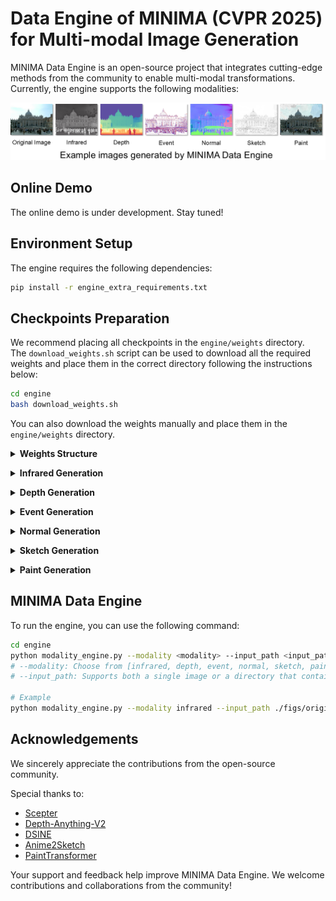 # Data Engine of MINIMA (CVPR 2025) for Multi-modal Image Generation

MINIMA Data Engine is an open-source project that integrates cutting-edge methods from the community to enable
multi-modal transformations.  
Currently, the engine supports the following modalities:
<div align="center">

<img src="figs/example.png" width="800" alt="framework">

</div>

## Online Demo

The online demo is under development. Stay tuned!

## Environment Setup

The engine requires the following dependencies:

```bash
pip install -r engine_extra_requirements.txt
```

## Checkpoints Preparation

We recommend placing all checkpoints in the `engine/weights` directory.  
The `download_weights.sh` script can be used to download all the required weights and place them in the correct
directory following the instructions below:

```bash
cd engine
bash download_weights.sh
```

You can also download the weights manually and place them in the `engine/weights` directory.

<p></p> <details> <summary><b> Weights Structure </b></summary>  

The directory structure should be like this:

```
weights/
├── stylebooth/
│ ├── step-210000/
│ └── stylebooth-tb-5000-0.bin
├── clip-vit-large-patch14/
│ ├── tokenizer.json
│ └── ...
├── depth_anything_v2/
│ └── depth_anything_v2_vitl.pth
├── dsine/
│ └── dsine.pt
├── paint_transformer/
│ └── model.pth
└── anime_to_sketch/
  └── improved.bin
```

</details>
<p></p>


<p></p> <details> <summary><b> Infrared Generation </b></summary>  

The infrared generation code is based on [scepter](https://github.com/modelscope/scepter)

Please
download the weights
from [styleBooth weights](https://huggingface.co/scepter-studio/stylebooth/tree/main/models), [clip-vit-large-patch14](https://huggingface.co/openai/clip-vit-large-patch14).
And our style tuner is available for download
at [step-210000](https://drive.google.com/drive/folders/1bXe9MGJN_qvBnwONZ9uVImSJj-visH0m?usp=sharing)

> **NOTE:** Generation a 1024x1024 image requires a GPU with about 12GB of memory.
</details>
<p></p>

<p></p> <details> <summary><b> Depth Generation </b></summary>  

The depth generation code is based on [Depth-Anything-V2](https://github.com/DepthAnything/Depth-Anything-V2)

Please
download the weights
from [Depth-Anything-V2-Large](https://huggingface.co/depth-anything/Depth-Anything-V2-Large/resolve/main/depth_anything_v2_vitl.pth?download=true)

</details>
<p></p>


<p></p><details>
  <summary><b> Event Generation </b></summary>

The event generation module is a simple simulation implemented with basic code.

> **NOTE:** Since this is a simulated process, no checkpoint is required.

</details><p></p>


<p></p> <details> <summary><b> Normal Generation </b></summary>  

The normal generation code is based on [DSINE](https://github.com/baegwangbin/DSINE)

Please download [weights](https://drive.google.com/file/d/1Wyiei4a-lVM6izjTNoBLIC5-Rcy4jnaC/view?usp=sharing)

</details>
<p></p>

<p></p> <details> <summary><b> Sketch Generation </b></summary>  

The sketch generation code is based on [Anime2Sketch](https://github.com/Mukosame/Anime2Sketch)

Please download
the [weights](https://drive.google.com/file/d/1cf90_fPW-elGOKu5mTXT5N1dum-XY_46/view)

</details>
<p></p>

<p></p> <details> <summary><b> Paint Generation </b></summary>  

The paint generation code is based on [PaintTransformer](https://github.com/Huage001/PaintTransformer)

Please download [weights](https://drive.google.com/file/d/1NDD54BLligyr8tzo8QGI5eihZisXK1nq/view)

</details>
<p></p>

## MINIMA Data Engine

To run the engine, you can use the following command:

```bash
cd engine
python modality_engine.py --modality <modality> --input_path <input_path> --output_dir <output_dir>
# --modality: Choose from [infrared, depth, event, normal, sketch, paint]
# --input_path: Supports both a single image or a directory that contains images

# Example
python modality_engine.py --modality infrared --input_path ./figs/origin_image.jpg --output_dir './result'
```

## Acknowledgements

We sincerely appreciate the contributions from the open-source community.

Special thanks to:

- [Scepter](https://github.com/modelscope/scepter)
- [Depth-Anything-V2](https://github.com/DepthAnything/Depth-Anything-V2)
- [DSINE](https://github.com/baegwangbin/DSINE)
- [Anime2Sketch](https://github.com/Mukosame/Anime2Sketch)
- [PaintTransformer](https://github.com/Huage001/PaintTransformer)

Your support and feedback help improve MINIMA Data Engine. We welcome contributions and collaborations from
the community!